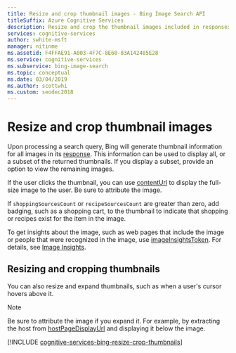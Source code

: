 ```yaml
---
title: Resize and crop thumbnail images - Bing Image Search API
titleSuffix: Azure Cognitive Services
description: Resize and crop the thumbnail images included in responses from the Bing Image Search API.
services: cognitive-services
author: swhite-msft
manager: nitinme
ms.assetid: F4FFAE91-A003-4F7C-8E60-83A142485E28
ms.service: cognitive-services
ms.subservice: bing-image-search
ms.topic: conceptual
ms.date: 03/04/2019
ms.author: scottwhi
ms.custom: seodec2018
---
```


# Resize and crop thumbnail images

Upon processing a search query, Bing will generate thumbnail information for all images in its [response](https://docs.microsoft.com/azure/cognitive-services/bing-image-search/concepts/bing-image-search-get-images#bing-image-search-response-format). This information can be used to display all, or a subset of the returned thumbnails. If you display a subset, provide an option to view the remaining images.


<!-- Removing image until we can replace it with a sanatized version.
![Expanded view of thumbnail image](../bing-web-search/media/cognitive-services-bing-web-api/bing-web-image-thumbnail-expansion.PNG)
-->

If the user clicks the thumbnail, you can use [contentUrl](https://docs.microsoft.com/rest/api/cognitiveservices/bing-images-api-v7-reference#image-contenturl) to display the full-size image to the user. Be sure to attribute the image.

If `shoppingSourcesCount` or `recipeSourcesCount` are greater than zero, add badging, such as a shopping cart, to the thumbnail to indicate that shopping or recipes exist for the item in the image.

<!-- this is a sanitized version but we're removing all images for now until everything is sanitized.
![Shopping sources badge](./media/cognitive-services-bing-images-api/bing-images-shopping-source.PNG)
-->

To get insights about the image, such as web pages that include the image or people that were recognized in the image, use [imageInsightsToken](https://docs.microsoft.com/rest/api/cognitiveservices/bing-images-api-v7-reference#image-imageinsightstoken). For details, see [Image Insights](image-insights.md).

## Resizing and cropping thumbnails

You can also resize and expand thumbnails, such as when a user's cursor hovers above it.
> [!NOTE]
> Be sure to attribute the image if you expand it. For example, by extracting the host from [hostPageDisplayUrl](https://docs.microsoft.com/rest/api/cognitiveservices/bing-images-api-v7-reference#image-hostpagedisplayurl) and displaying it below the image.

[!INCLUDE [cognitive-services-bing-resize-crop-thumbnails](../../../includes/cognitive-services-bing-resize-crop-thumbnails.md)]
